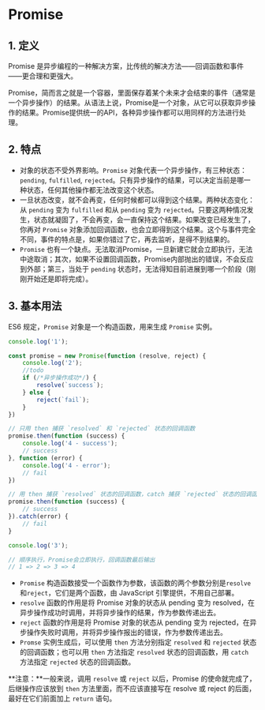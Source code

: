 # Promise

## 1. 定义

Promise 是异步编程的一种解决方案，比传统的解决方法——回调函数和事件——更合理和更强大。

Promise，简而言之就是一个容器，里面保存着某个未来才会结束的事件（通常是一个异步操作）的结果。从语法上说，Promise是一个对象，从它可以获取异步操作的结果。Promise提供统一的API，各种异步操作都可以用同样的方法进行处理。

## 2. 特点

- 对象的状态不受外界影响。`Promise` 对象代表一个异步操作，有三种状态：`pending`, `fulfilled`, `rejected`。只有异步操作的结果，可以决定当前是哪一种状态，任何其他操作都无法改变这个状态。
- 一旦状态改变，就不会再变，任何时候都可以得到这个结果。两种状态变化：从 `pending` 变为 `fulfilled` 和从 `pending` 变为 `rejected`。只要这两种情况发生，状态就凝固了，不会再变，会一直保持这个结果。如果改变已经发生了，你再对 `Promise` 对象添加回调函数，也会立即得到这个结果。这个与事件完全不同，事件的特点是，如果你错过了它，再去监听，是得不到结果的。
- `Promise` 也有一个缺点。无法取消Promise，一旦新建它就会立即执行，无法中途取消；其次，如果不设置回调函数，Promise内部抛出的错误，不会反应到外部；第三，当处于 `pending` 状态时，无法得知目前进展到哪一个阶段（刚刚开始还是即将完成）。

## 3. 基本用法

ES6 规定，`Promise` 对象是一个构造函数，用来生成 `Promise` 实例。

```javascript
console.log('1');

const promise = new Promise(function (resolve, reject) {
    console.log('2');
    //todo
    if (/*异步操作成功*/) {
        resolve(`success`);
    } else {
        reject(`fail`);
    }
})

// 只用 then 捕获 `resolved` 和 `rejected` 状态的回调函数
promise.then(function (success) {
    console.log('4 - success');
    // success
}, function (error) {
    console.log('4 - error');
    // fail
})

// 用 then 捕获 `resolved` 状态的回调函数，catch 捕获 `rejected` 状态的回调函数
promise.then(function (success) {
    // success
}).catch(error) {
    // fail
}

console.log('3');

// 顺序执行，Promise会立即执行，回调函数最后输出
// 1 => 2 => 3 => 4
```

- `Promise` 构造函数接受一个函数作为参数，该函数的两个参数分别是`resolve`和`reject`，它们是两个函数，由 JavaScript 引擎提供，不用自己部署。
- `resolve` 函数的作用是将 Promise 对象的状态从 pending 变为 resolved，在异步操作成功时调用，并将异步操作的结果，作为参数传递出去。
- `reject` 函数的作用是将 Promise 对象的状态从 pending 变为 rejected，在异步操作失败时调用，并将异步操作报出的错误，作为参数传递出去。
- `Promse` 实例生成后，可以使用 `then` 方法分别指定 `resolved` 和 `rejected` 状态的回调函数；也可以用 `then` 方法指定 `resolved` 状态的回调函数，用 `catch` 方法指定 `rejected` 状态的回调函数。

**注意：**一般来说，调用 `resolve` 或 `reject` 以后，Promise 的使命就完成了，后继操作应该放到 `then` 方法里面，而不应该直接写在 resolve 或 reject 的后面，最好在它们前面加上 `return` 语句。
